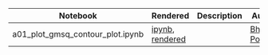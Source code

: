 |  Notebook | Rendered   | Description  |  Author |
|---|---|---|---|
| a01_plot_gmsq_contour_plot.ipynb  | [ipynb](https://github.com/bpRsh/2019_shear_analysis_after_dmstack/blob/master/Nov_2019/Nov25/a01_plot_gmsq_contour_plot.ipynb), [rendered](https://nbviewer.jupyter.org/github/bpRsh/2019_shear_analysis_after_dmstack/blob/master/Nov_2019/Nov25/a01_plot_gmsq_contour_plot.ipynb)  |   | [Bhishan Poudel](https://bhishanpdl.github.io/)  |
